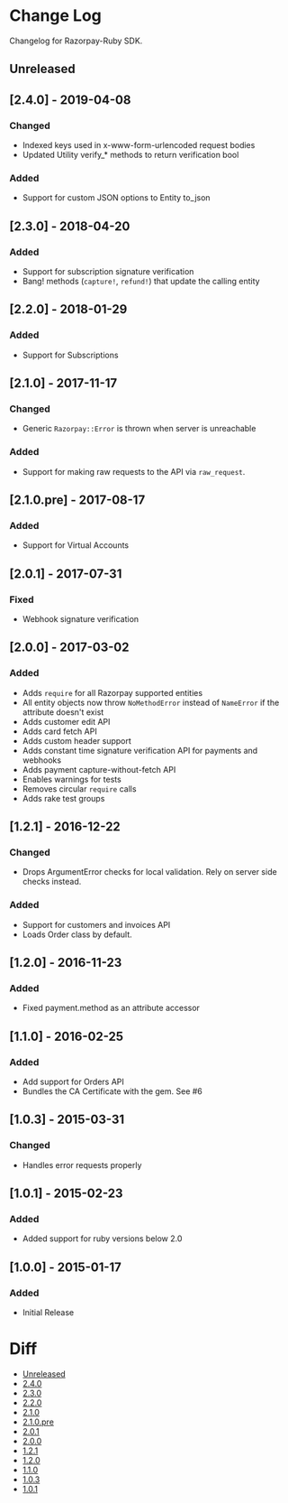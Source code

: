 # Change Log

Changelog for Razorpay-Ruby SDK.

## Unreleased

## [2.4.0] - 2019-04-08
### Changed
- Indexed keys used in x-www-form-urlencoded request bodies
- Updated Utility verify_* methods to return verification bool

### Added
- Support for custom JSON options to Entity to_json

## [2.3.0] - 2018-04-20
### Added
- Support for subscription signature verification
- Bang! methods (`capture!`, `refund!`) that update the calling entity

## [2.2.0] - 2018-01-29
### Added
- Support for Subscriptions

## [2.1.0] - 2017-11-17
### Changed
- Generic `Razorpay::Error` is thrown when server is unreachable

### Added
- Support for making raw requests to the API via `raw_request`.

## [2.1.0.pre] - 2017-08-17
### Added
- Support for Virtual Accounts

## [2.0.1] - 2017-07-31
### Fixed
- Webhook signature verification

## [2.0.0] - 2017-03-02
### Added
- Adds `require` for all Razorpay supported entities
- All entity objects now throw `NoMethodError` instead of `NameError` if the attribute doesn't exist
- Adds customer edit API
- Adds card fetch API
- Adds custom header support
- Adds constant time signature verification API for payments and webhooks
- Adds payment capture-without-fetch API
- Enables warnings for tests
- Removes circular `require` calls
- Adds rake test groups

## [1.2.1] - 2016-12-22
### Changed
- Drops ArgumentError checks for local validation. Rely on server side checks instead.

### Added
- Support for customers and invoices API
- Loads Order class by default.

## [1.2.0] - 2016-11-23
### Added
- Fixed payment.method as an attribute accessor

## [1.1.0] - 2016-02-25
### Added
- Add support for Orders API
- Bundles the CA Certificate with the gem. See #6

## [1.0.3] - 2015-03-31
### Changed
- Handles error requests properly

## [1.0.1] - 2015-02-23
### Added
- Added support for ruby versions below 2.0

## [1.0.0] - 2015-01-17
### Added
- Initial Release

# Diff

- [Unreleased](https://github.com/razorpay/razorpay-ruby/compare/2.4.0...HEAD)
- [2.4.0](https://github.com/razorpay/razorpay-ruby/compare/2.3.0...2.4.0)
- [2.3.0](https://github.com/razorpay/razorpay-ruby/compare/2.2.0...2.3.0)
- [2.2.0](https://github.com/razorpay/razorpay-ruby/compare/2.1.0...2.2.0)
- [2.1.0](https://github.com/razorpay/razorpay-ruby/compare/2.0.1...2.1.0)
- [2.1.0.pre](https://github.com/razorpay/razorpay-ruby/compare/2.0.1...2.1.0.pre)
- [2.0.1](https://github.com/razorpay/razorpay-ruby/compare/2.0.0...2.0.1)
- [2.0.0](https://github.com/razorpay/razorpay-ruby/compare/1.2.1...2.0.0)
- [1.2.1](https://github.com/razorpay/razorpay-ruby/compare/1.2.0...1.2.1)
- [1.2.0](https://github.com/razorpay/razorpay-ruby/compare/1.1.0...1.2.0)
- [1.1.0](https://github.com/razorpay/razorpay-ruby/compare/1.0.3...1.1.0)
- [1.0.3](https://github.com/razorpay/razorpay-ruby/compare/1.0.1...1.0.3)
- [1.0.1](https://github.com/razorpay/razorpay-ruby/compare/1.0.0...1.0.1)
